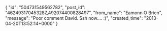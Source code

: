  {
   "id": "504731549562782",
   "post_id": "462493170453287_492074400828497",
   "from_name": "Eamonn O Brien",
   "message": "Poor comment David. Ssh now.... :)",
   "created_time": "2013-04-20T13:52:14+0000"
 }
